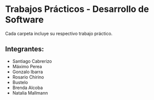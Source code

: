 # Trabajos Prácticos - Desarrollo de Software
Cada carpeta incluye su respectivo trabajo práctico.
## Integrantes:
- Santiago Cabrerizo
- Máximo Perea
- Gonzalo Ibarra
- Rosario Chirino
- Bustelo
- Brenda Alcoba
- Natalia Mallmann